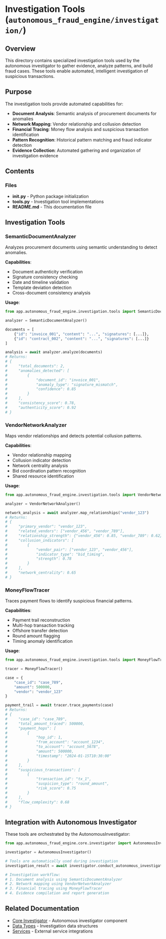 # Investigation Tools (`autonomous_fraud_engine/investigation/`)

## Overview

This directory contains specialized investigation tools used by the autonomous investigator to gather evidence, analyze patterns, and build fraud cases. These tools enable automated, intelligent investigation of suspicious transactions.

## Purpose

The investigation tools provide automated capabilities for:

- **Document Analysis**: Semantic analysis of procurement documents for anomalies
- **Network Mapping**: Vendor relationship and collusion detection
- **Financial Tracing**: Money flow analysis and suspicious transaction identification
- **Pattern Recognition**: Historical pattern matching and fraud indicator detection
- **Evidence Collection**: Automated gathering and organization of investigation evidence

## Contents

### Files

- **__init__.py** - Python package initialization
- **tools.py** - Investigation tool implementations
- **README.md** - This documentation file

## Investigation Tools

### SemanticDocumentAnalyzer

Analyzes procurement documents using semantic understanding to detect anomalies.

**Capabilities**:
- Document authenticity verification
- Signature consistency checking
- Date and timeline validation
- Template deviation detection
- Cross-document consistency analysis

**Usage**:
```python
from app.autonomous_fraud_engine.investigation.tools import SemanticDocumentAnalyzer

analyzer = SemanticDocumentAnalyzer()

documents = [
    {"id": "invoice_001", "content": "...", "signatures": [...]},
    {"id": "contract_002", "content": "...", "signatures": [...]}
]

analysis = await analyzer.analyze(documents)
# Returns:
# {
#     "total_documents": 2,
#     "anomalies_detected": [
#         {
#             "document_id": "invoice_001",
#             "anomaly_type": "signature_mismatch",
#             "confidence": 0.85
#         }
#     ],
#     "consistency_score": 0.78,
#     "authenticity_score": 0.92
# }
```


### VendorNetworkAnalyzer

Maps vendor relationships and detects potential collusion patterns.

**Capabilities**:
- Vendor relationship mapping
- Collusion indicator detection
- Network centrality analysis
- Bid coordination pattern recognition
- Shared resource identification

**Usage**:
```python
from app.autonomous_fraud_engine.investigation.tools import VendorNetworkAnalyzer

analyzer = VendorNetworkAnalyzer()

network_analysis = await analyzer.map_relationships("vendor_123")
# Returns:
# {
#     "primary_vendor": "vendor_123",
#     "related_vendors": ["vendor_456", "vendor_789"],
#     "relationship_strength": {"vendor_456": 0.85, "vendor_789": 0.62},
#     "collusion_indicators": [
#         {
#             "vendor_pair": ["vendor_123", "vendor_456"],
#             "indicator_type": "bid_timing",
#             "strength": 0.78
#         }
#     ],
#     "network_centrality": 0.65
# }
```

### MoneyFlowTracer

Traces payment flows to identify suspicious financial patterns.

**Capabilities**:
- Payment trail reconstruction
- Multi-hop transaction tracking
- Offshore transfer detection
- Round amount flagging
- Timing anomaly identification

**Usage**:
```python
from app.autonomous_fraud_engine.investigation.tools import MoneyFlowTracer

tracer = MoneyFlowTracer()

case = {
    "case_id": "case_789",
    "amount": 500000,
    "vendor": "vendor_123"
}

payment_trail = await tracer.trace_payments(case)
# Returns:
# {
#     "case_id": "case_789",
#     "total_amount_traced": 500000,
#     "payment_hops": [
#         {
#             "hop_id": 1,
#             "from_account": "account_1234",
#             "to_account": "account_5678",
#             "amount": 500000,
#             "timestamp": "2024-01-15T10:30:00"
#         }
#     ],
#     "suspicious_transactions": [
#         {
#             "transaction_id": "tx_1",
#             "suspicion_type": "round_amount",
#             "risk_score": 0.75
#         }
#     ],
#     "flow_complexity": 0.68
# }
```

## Integration with Autonomous Investigator

These tools are orchestrated by the AutonomousInvestigator:

```python
from app.autonomous_fraud_engine.core.investigator import AutonomousInvestigator

investigator = AutonomousInvestigator()

# Tools are automatically used during investigation
investigation_result = await investigator.conduct_autonomous_investigation(fraud_case)

# Investigation workflow:
# 1. Document analysis using SemanticDocumentAnalyzer
# 2. Network mapping using VendorNetworkAnalyzer
# 3. Financial tracing using MoneyFlowTracer
# 4. Evidence compilation and report generation
```

## Related Documentation

- [Core Investigator](../core/README.md) - Autonomous investigator component
- [Data Types](../data/README.md) - Investigation data structures
- [Services](../services/README.md) - External service integrations
